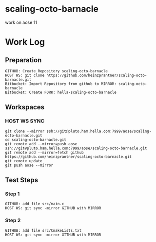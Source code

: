 # scaling-octo-barnacle

work on aose 11

# Work Log

## Preparation

    GITHUB: Create Repository scaling-octo-barnacle
    HOST WS: git clone https://github.com/heinzprantner/scaling-octo-barnacle.git
    Bitbucket: Import Repository from github to MIRROR: scaling-octo-barnacle
    Bitbucket: Create FORK: hella-scaling-octo-barnacle

## Workspaces

### HOST WS SYNC

    git clone --mirror ssh://git@pluto.ham.hella.com:7999/aose/scaling-octo-barnacle.git
    cd scaling-octo-barnacle.git
    git remote add --mirror=push aose ssh://git@pluto.ham.hella.com:7999/aose/scaling-octo-barnacle.git
    git remote add --mirror=fetch github https://github.com/heinzprantner/scaling-octo-barnacle.git
    git remote update
    git push aose --mirror

## Test Steps

### Step 1

    GITHUB: add file src/main.c
    HOST WS: git sync -mirror GITHUB with MIRROR

### Step 2

    GITHUB: add file src/CmakeLists.txt
    HOST WS: git sync -mirror GITHUB with MIRROR
